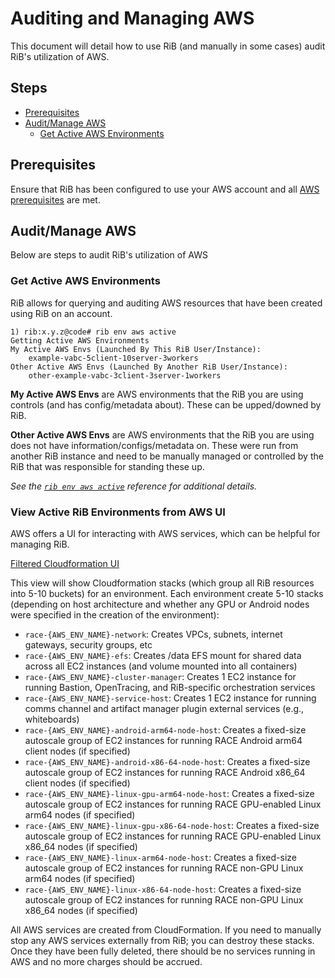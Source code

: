 # Auditing and Managing AWS

This document will detail how to use RiB (and manually in some cases) audit
RiB's utilization of AWS.

## Steps

* [Prerequisites](#prerequisites)
* [Audit/Manage AWS](#audit-manage-aws)
    * [Get Active AWS Environments](#get-active-aws-environments)

## Prerequisites

Ensure that RiB has been configured to use your AWS account and all
[AWS prerequisites](../general/aws-prerequisites.md) are met.

## Audit/Manage AWS

Below are steps to audit RiB's utilization of AWS

### Get Active AWS Environments

RiB allows for querying and auditing AWS resources that have been created using
RiB on an account.

```
1) rib:x.y.z@code# rib env aws active
Getting Active AWS Environments
My Active AWS Envs (Launched By This RiB User/Instance):
    example-vabc-5client-10server-3workers
Other Active AWS Envs (Launched By Another RiB User/Instance):
    other-example-vabc-3client-3server-1workers
```

**My Active AWS Envs** are AWS environments that the RiB you are using controls
(and has config/metadata about). These can be upped/downed by RiB.

**Other Active AWS Envs** are AWS environments that the RiB you are using does
not have information/configs/metadata on. These were run from another RiB
instance and need to be manually managed or controlled by the RiB that was
responsible for standing these up.

*See the [`rib env aws active`](../reference/env/aws/active.md) reference for
additional details.*

### View Active RiB Environments from AWS UI

AWS offers a UI for interacting with AWS services, which can be helpful for
managing RiB.

[Filtered Cloudformation UI](https://console.aws.amazon.com/cloudformation/home?region=us-east-1#/stacks?filteringText=race-&filteringStatus=active&viewNested=true&hideStacks=false&stackId=)

This view will show Cloudformation stacks (which group all RiB resources into
5-10 buckets) for an environment. Each environment create 5-10 stacks (depending
on host architecture and whether any GPU or Android nodes were specified in the
creation of the environment):

* `race-{AWS_ENV_NAME}-network`: Creates VPCs, subnets, internet gateways,
  security groups, etc
* `race-{AWS_ENV_NAME}-efs`: Creates /data EFS mount for shared
  data across all EC2 instances (and volume mounted into all containers)
* `race-{AWS_ENV_NAME}-cluster-manager`: Creates 1 EC2 instance for running
  Bastion, OpenTracing, and RiB-specific orchestration services
* `race-{AWS_ENV_NAME}-service-host`: Creates 1 EC2 instance for running comms
  channel and artifact manager plugin external services (e.g., whiteboards)
* `race-{AWS_ENV_NAME}-android-arm64-node-host`: Creates a fixed-size autoscale
  group of EC2 instances for running RACE Android arm64 client nodes (if
  specified)
* `race-{AWS_ENV_NAME}-android-x86-64-node-host`: Creates a fixed-size autoscale
  group of EC2 instances for running RACE Android x86_64 client nodes (if
  specified)
* `race-{AWS_ENV_NAME}-linux-gpu-arm64-node-host`: Creates a fixed-size
  autoscale group of EC2 instances for running RACE GPU-enabled Linux arm64
  nodes (if specified)
* `race-{AWS_ENV_NAME}-linux-gpu-x86-64-node-host`: Creates a fixed-size
  autoscale group of EC2 instances for running RACE GPU-enabled Linux x86_64
  nodes (if specified)
* `race-{AWS_ENV_NAME}-linux-arm64-node-host`: Creates a fixed-size autoscale
  group of EC2 instances for running RACE non-GPU Linux arm64 nodes (if
  specified)
* `race-{AWS_ENV_NAME}-linux-x86-64-node-host`: Creates a fixed-size autoscale
  group of EC2 instances for running RACE non-GPU Linux x86_64 nodes (if
  specified)

All AWS services are created from CloudFormation. If you need to manually stop
any AWS services externally from RiB; you can destroy these stacks. Once they
have been fully deleted, there should be no services running in AWS and no more
charges should be accrued.
